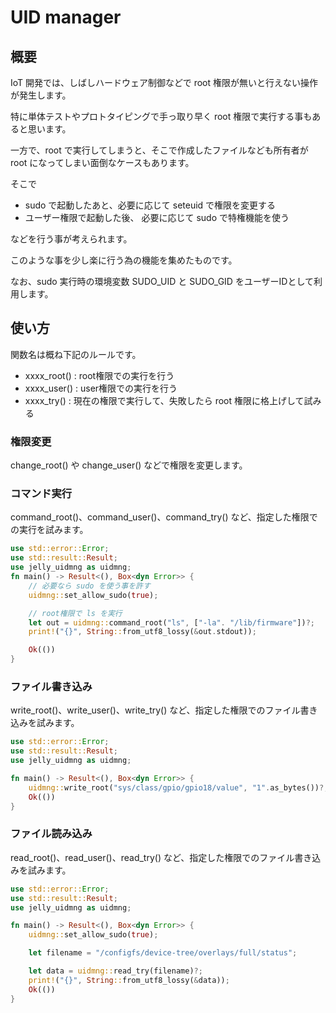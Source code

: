 # UID manager

## 概要

IoT 開発では、しばしハードウェア制御などで root 権限が無いと行えない操作が発生します。

特に単体テストやプロトタイピングで手っ取り早く root 権限で実行する事もあると思います。

一方で、root で実行してしまうと、そこで作成したファイルなども所有者が root になってしまい面倒なケースもあります。

そこで

- sudo で起動したあと、必要に応じて seteuid で権限を変更する
- ユーザー権限で起動した後、 必要に応じて sudo で特権機能を使う

などを行う事が考えられます。

このような事を少し楽に行う為の機能を集めたものです。

なお、sudo 実行時の環境変数 SUDO_UID と SUDO_GID をユーザーIDとして利用します。

## 使い方

関数名は概ね下記のルールです。

- xxxx_root() : root権限での実行を行う
- xxxx_user() : user権限での実行を行う
- xxxx_try() : 現在の権限で実行して、失敗したら root 権限に格上げして試みる


### 権限変更

change_root() や change_user() などで権限を変更します。


### コマンド実行

command_root()、command_user()、command_try() など、指定した権限での実行を試みます。

```rust
use std::error::Error;
use std::result::Result;
use jelly_uidmng as uidmng;
fn main() -> Result<(), Box<dyn Error>> {
    // 必要なら sudo を使う事を許す
    uidmng::set_allow_sudo(true);

    // root権限で ls を実行
    let out = uidmng::command_root("ls", ["-la". "/lib/firmware"])?;
    print!("{}", String::from_utf8_lossy(&out.stdout));

    Ok(())
}
```

### ファイル書き込み

write_root()、write_user()、write_try() など、指定した権限でのファイル書き込みを試みます。

```rust
use std::error::Error;
use std::result::Result;
use jelly_uidmng as uidmng;

fn main() -> Result<(), Box<dyn Error>> {
    uidmng::write_root("sys/class/gpio/gpio18/value", "1".as_bytes())?;
    Ok(())
}
```

### ファイル読み込み

read_root()、read_user()、read_try() など、指定した権限でのファイル書き込みを試みます。

```rust
use std::error::Error;
use std::result::Result;
use jelly_uidmng as uidmng;

fn main() -> Result<(), Box<dyn Error>> {
    uidmng::set_allow_sudo(true);

    let filename = "/configfs/device-tree/overlays/full/status";

    let data = uidmng::read_try(filename)?;
    print!("{}", String::from_utf8_lossy(&data));
    Ok(())
}

```


